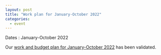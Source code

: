 ```yaml
---
layout: post
title: "Work plan for January-October 2022"
categories:
  - event
---
```


Dates
:	January-October 2022

Our [work and budget plan for January-October 2022](../work-plan-1.md) has been validated.
